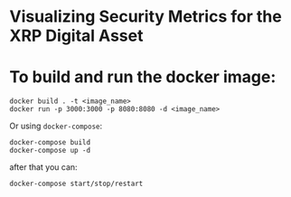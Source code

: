 # Visualizing Security Metrics for the XRP Digital Asset 

# To build and run the docker image:
```
docker build . -t <image_name>
docker run -p 3000:3000 -p 8080:8080 -d <image_name>
```
Or using `docker-compose`:
```
docker-compose build
docker-compose up -d
```
after that you can:
```
docker-compose start/stop/restart
```

